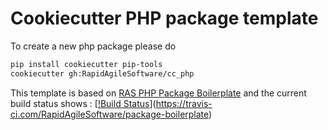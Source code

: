 # Cookiecutter PHP package template

To create a new php package please do

```bash
pip install cookiecutter pip-tools
cookiecutter gh:RapidAgileSoftware/cc_php
```

This template is based on [RAS PHP Package Boilerplate](https://github.com/RapidAgileSoftware/package-boilerplate) and the current build status shows : 
[[!Build Status](https://travis-ci.com/RapidAgileSoftware/package-boilerplate.svg)](https://travis-ci.com/RapidAgileSoftware/package-boilerplate)



